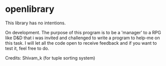 # openlibrary
This library has no intentions.

On development. The purpose of this program is to be a 'manager' to a RPG like D&D that i was invited and challenged to write a program to help-me on this task. I will let all the code open to receive feedback and if you want to test it, feel free to do.

Credits:
Shivam_k (for tuple sorting system)
